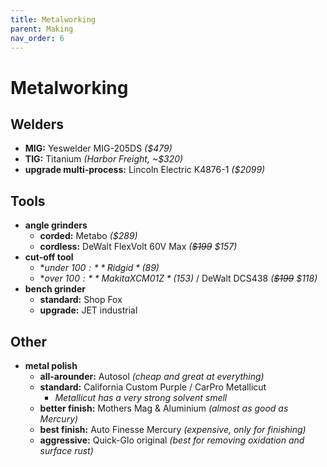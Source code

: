 ```yaml
---
title: Metalworking
parent: Making
nav_order: 6
---
```

# Metalworking

## Welders

- **MIG:** Yeswelder MIG-205DS *($479)*
- **TIG:** Titanium *(Harbor Freight, ~$320)*
- **upgrade multi-process:** Lincoln Electric K4876-1 *($2099)*

## Tools

- **angle grinders**
	- **corded:** Metabo *($289)*
	- **cordless:** DeWalt FlexVolt 60V Max *(~~$199~~ $157)*
- **cut-off tool** 
	- **under $100:** Ridgid *($89)*
	- **over $100:** Makita XCM01Z *($153)* / DeWalt DCS438 *(~~$199~~ $118)*
- **bench grinder** 
	- **standard:** Shop Fox
	- **upgrade:** JET industrial

## Other

- **metal polish** 
	- **all-arounder:** Autosol *(cheap and great at everything)*
	- **standard:** California Custom Purple / CarPro Metallicut
		- *Metallicut has a very strong solvent smell*
	- **better finish:** Mothers Mag & Aluminium *(almost as good as Mercury)*
	- **best finish:** Auto Finesse Mercury *(expensive, only for finishing)*
	- **aggressive:** Quick-Glo original *(best for removing oxidation and surface rust)*
